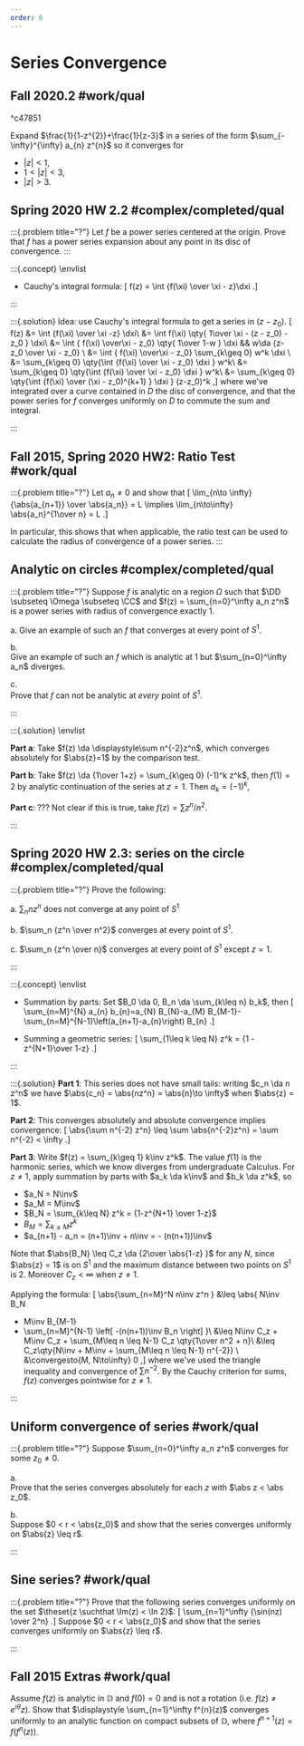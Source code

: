 ```yaml
---
order: 6
---
```


# Series Convergence 

## Fall 2020.2 #work/qual

^c47851

Expand $\frac{1}{1-z^{2}}+\frac{1}{z-3}$ in a series of the form $\sum_{-\infty}^{\infty} a_{n} z^{n}$ so it converges for

- $|z|<1$,
- $1<|z|<3$,
- $|z|>3$.

## Spring 2020 HW 2.2 #complex/completed/qual

:::{.problem title="?"}
Let $f$ be a power series centered at the origin.
Prove that $f$ has a power series expansion about any point in its disc of convergence.
:::

:::{.concept}
\envlist

- Cauchy's integral formula:
\[
f(z) = \int {f(\xi) \over \xi - z}\dxi
.\]

:::

:::{.solution}
Idea: use Cauchy's integral formula to get a series in $(z-z_0)$.
\[
f(z) 
&= \int {f(\xi) \over \xi -z} \dxi\\
&= \int f(\xi) \qty{ 1\over \xi - (z - z_0) - z_0 } \dxi\\
&= \int { f(\xi) \over\xi - z_0}  \qty{ 1\over 1-w  } \dxi && w\da {z-z_0 \over \xi - z_0} \\
&= \int { f(\xi) \over\xi - z_0}  \sum_{k\geq 0} w^k \dxi \\
&= \sum_{k\geq 0} \qty{\int {f(\xi) \over \xi - z_0} \dxi } w^k\\
&= \sum_{k\geq 0} \qty{\int {f(\xi) \over \xi - z_0} \dxi } w^k\\
&= \sum_{k\geq 0} \qty{\int {f(\xi) \over (\xi - z_0)^{k+1} } \dxi } (z-z_0)^k
,\]
where we've integrated over a curve contained in $D$ the disc of convergence, and that the power series for $f$ converges uniformly on $D$ to commute the sum and integral.

:::



## Fall 2015, Spring 2020 HW2: Ratio Test #work/qual 

:::{.problem title="?"}
Let $a_n\neq 0$ and show that
\[
\lim_{n\to \infty} {\abs{a_{n+1}} \over \abs{a_n}} = L \implies \lim_{n\to\infty} \abs{a_n}^{1\over n} = L
.\]

In particular, this shows that when applicable, the ratio test can be used to calculate the radius of convergence of a power series.
:::

## Analytic on circles #complex/completed/qual

:::{.problem title="?"}
Suppose $f$ is analytic on a region $\Omega$ such that $\DD \subseteq \Omega \subseteq \CC$ and $f(z) = \sum_{n=0}^\infty a_n z^n$ is a power series with radius of convergence exactly 1.

a. 
Give an example of such an $f$ that converges at every point of $S^1$.

b.  
Give an example of such an $f$ which is analytic at $1$ but $\sum_{n=0}^\infty a_n$ diverges.

c.  
Prove that $f$ can not be analytic at *every* point of $S^1$.

:::

:::{.solution}
\envlist

**Part a**:
Take $f(z) \da \displaystyle\sum n^{-2}z^n$, which converges absolutely for $\abs{z}=1$ by the comparison test.

**Part b**:
Take $f(z) \da {1\over 1+z} = \sum_{k\geq 0} (-1)^k z^k$, then $f(1) = 2$ by analytic continuation of the series at $z=1$.
Then $a_k = (-1)^k$,

**Part c**:
??? Not clear if this is true, take $f(z) = \sum z^n/n^2$.

:::

## Spring 2020 HW 2.3: series on the circle #complex/completed/qual

:::{.problem title="?"}
Prove the following:

a. $\sum_{n} nz^n$ does not converge at any point of $S^1$

b. $\sum_n {z^n \over n^2}$ converges at every point of $S^1$.

c. $\sum_n {z^n \over n}$ converges at every point of $S^1$ except $z=1$.

:::

:::{.concept}
\envlist

- Summation by parts:
  Set $B_0 \da 0, B_n \da \sum_{k\leq n} b_k$, then
\[
\sum_{n=M}^{N} a_{n} b_{n}=a_{N} B_{N}-a_{M} B_{M-1}-\sum_{n=M}^{N-1}\left(a_{n+1}-a_{n}\right) B_{n}
.\]

- Summing a geometric series:
\[
\sum_{1\leq k \leq N} z^k = {1 - z^{N+1}\over 1-z}
.\]

:::

:::{.solution}
**Part 1**:
This series does not have small tails: writing $c_n \da n z^n$ we have $\abs{c_n} = \abs{nz^n} = \abs{n}\to \infty$ when $\abs{z} = 1$.

**Part 2**:
This converges absolutely and absolute convergence implies convergence:
\[
\abs{\sum n^{-2} z^n} \leq \sum \abs{n^{-2}z^n} = \sum n^{-2} < \infty
.\]


**Part 3**:
Write $f(z) = \sum_{k\geq 1} k\inv z^k$.
The value $f(1)$ is the harmonic series, which we know diverges from undergraduate Calculus.
For $z\neq 1$, apply summation by parts with $a_k \da k\inv$ and $b_k \da z^k$, so 

- $a_N = N\inv$
- $a_M = M\inv$
- $B_N = \sum_{k\leq N} z^k = {1-z^{N+1} \over 1-z}$
- $B_M = \sum_{k\leq M} z^k$
- $a_{n+1} - a_n = (n+1)\inv + n\inv = - (n(n+1))\inv$

Note that $\abs{B_N} \leq C_z \da {2\over \abs{1-z} }$ for any $N$, since $\abs{z} = 1$ is on $S^1$ and the maximum distance between two points on $S^1$ is 2.
Moreover $C_z < \infty$ when $z\neq 1$.

Applying the formula:
\[
\abs{\sum_{n=M}^N n\inv z^n }
&\leq
\abs{
N\inv B_N 
- M\inv B_{M-1} 
- \sum_{n=M}^{N-1} \left[
-(n(n+1))\inv B_n 
\right]
}\\
&\leq N\inv C_z + M\inv C_z + \sum_{M\leq n \leq N-1} C_z \qty{1\over n^2 + n}\\
&\leq C_z\qty{N\inv + M\inv + \sum_{M\leq n \leq N-1} n^{-2}} \\
&\convergesto{M, N\to\infty} 0
,\]
where we've used the triangle inequality and convergence of $\sum n^{-2}$.
By the Cauchy criterion for sums, $f(z)$ converges pointwise for $z\neq 1$.

:::

## Uniform convergence of series #work/qual

:::{.problem title="?"}
Suppose $\sum_{n=0}^\infty a_n z^n$ converges for some $z_0 \neq 0$.

a.  
Prove that the series converges absolutely for each $z$ with $\abs z < \abs z_0$.

b.  
Suppose $0 < r < \abs{z_0}$ and show that the series converges uniformly on $\abs{z} \leq r$.

:::


## Sine series? #work/qual

:::{.problem title="?"}
Prove that the following series converges uniformly on the set $\theset{z \suchthat \Im(z) < \ln 2}$:
\[
\sum_{n=1}^\infty {\sin(nz) \over 2^n}
.\]
Suppose $0 < r < \abs{z_0}$ and show that the series converges uniformly on $\abs{z} \leq r$.


:::

## Fall 2015 Extras #work/qual

Assume $f(z)$ is analytic in ${\mathbb D}$ and $f(0)=0$ and is not a rotation (i.e. $f(z) \neq e^{i \theta} z$). 
Show that $\displaystyle \sum_{n=1}^\infty f^{n}(z)$ converges uniformly to an analytic function on compact subsets of ${\mathbb D}$, where $f^{n+1}(z) = f(f^{n}(z))$.


